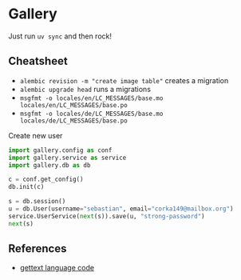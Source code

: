 # Gallery

Just run `uv sync` and then rock!

## Cheatsheet

* `alembic revision -m "create image table"` creates a migration
* `alembic upgrade head` runs a migrations
* `msgfmt -o locales/en/LC_MESSAGES/base.mo locales/en/LC_MESSAGES/base.po`
* `msgfmt -o locales/de/LC_MESSAGES/base.mo locales/de/LC_MESSAGES/base.po`

Create new user 
```python
import gallery.config as conf
import gallery.service as service
import gallery.db as db

c = conf.get_config()
db.init(c)

s = db.session()
u = db.User(username="sebastian", email="corka149@mailbox.org")
service.UserService(next(s)).save(u, "strong-password")
next(s)
```


## References

- [gettext language code](https://support.crowdin.com/developer/language-codes/)
